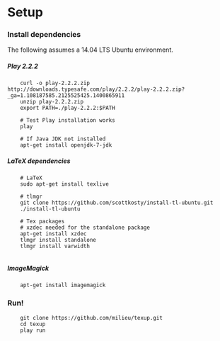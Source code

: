 # Setup
### Install dependencies

The following assumes a 14.04 LTS Ubuntu environment.

##### Play 2.2.2
```
    curl -o play-2.2.2.zip http://downloads.typesafe.com/play/2.2.2/play-2.2.2.zip?_ga=1.108187585.2125525425.1400865911
    unzip play-2.2.2.zip
    export PATH=./play-2.2.2:$PATH
   
    # Test Play installation works
    play
   
    # If Java JDK not installed
    apt-get install openjdk-7-jdk
```

##### LaTeX dependencies
```
    # LaTeX
    sudo apt-get install texlive
  
    # tlmgr
    git clone https://github.com/scottkosty/install-tl-ubuntu.git
    ./install-tl-ubuntu
  
    # Tex packages
    # xzdec needed for the standalone package
    apt-get install xzdec
    tlmgr install standalone
    tlmgr install varwidth
  
```

##### ImageMagick
```
    apt-get install imagemagick 
```

### Run!
```
    git clone https://github.com/milieu/texup.git
    cd texup
    play run
```
